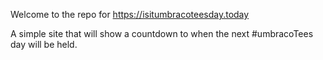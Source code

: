                                                                   
                                                                     
                                                                                                       
Welcome to the repo for https://isitumbracoteesday.today

A simple site that will show a countdown to when the next #umbracoTees day will be held. 
                                                                                                       
